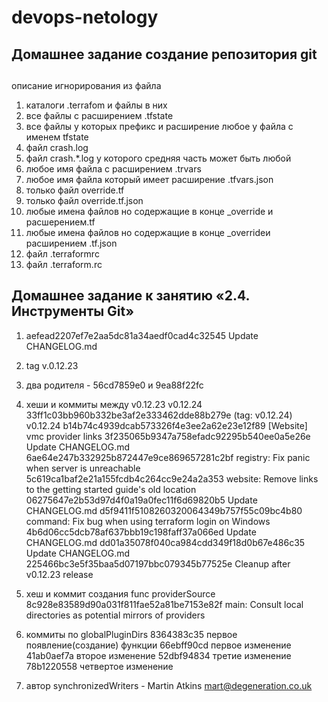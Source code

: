 # devops-netology
## Домашнее задание создание репозитория git
##
описание игнорирования из файла

1. каталоги .terrafom и файлы в них
2. все файлы с расширением .tfstate
3. все файлы у которых префикс и расширение любое у файла с именем tfstate
4. файл crash.log
5. файл crash.*.log  у которого средняя часть может быть любой
6. любое имя файла с расширением .trvars
7. любое имя файла который имеет расширение .tfvars.json
8. только файл override.tf
9. только файл override.tf.json
10. любые имена файлов но содержащие в конце _override и расшерением.tf 
11. любые имена файлов но содержащие в конце _overrideи расширением .tf.json
12. файл .terraformrc
13. файл .terraform.rc

## Домашнее задание к занятию «2.4. Инструменты Git»
1. aefead2207ef7e2aa5dc81a34aedf0cad4c32545  Update CHANGELOG.md
2. tag v.0.12.23
3. два родителя - 56cd7859e0 и 9ea88f22fc

4. хеши и коммиты между v0.12.23 v0.12.24
33ff1c03bb960b332be3af2e333462dde88b279e (tag: v0.12.24) v0.12.24
b14b74c4939dcab573326f4e3ee2a62e23e12f89 [Website] vmc provider links
3f235065b9347a758efadc92295b540ee0a5e26e Update CHANGELOG.md
6ae64e247b332925b872447e9ce869657281c2bf registry: Fix panic when server is unreachable
5c619ca1baf2e21a155fcdb4c264cc9e24a2a353 website: Remove links to the getting started guide's old location
06275647e2b53d97d4f0a19a0fec11f6d69820b5 Update CHANGELOG.md
d5f9411f5108260320064349b757f55c09bc4b80 command: Fix bug when using terraform login on Windows
4b6d06cc5dcb78af637bbb19c198faff37a066ed Update CHANGELOG.md
dd01a35078f040ca984cdd349f18d0b67e486c35 Update CHANGELOG.md
225466bc3e5f35baa5d07197bbc079345b77525e Cleanup after v0.12.23 release

5. хеш и коммит создания func providerSource 
8c928e83589d90a031f811fae52a81be7153e82f  main: Consult local directories as potential mirrors of providers

6. коммиты по globalPluginDirs
8364383c35  первое появление(создание) функции
66ebff90cd первое изменение 
41ab0aef7a второе изменение 
52dbf94834 третие изменение 
78b1220558 четвертое изменение 

7. автор synchronizedWriters - Martin Atkins <mart@degeneration.co.uk>
